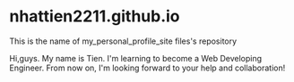 # nhattien2211.github.io
This is the name of my_personal_profile_site files's repository 

Hi,guys. My name is Tien. I'm learning to become a Web Developing Engineer. 
From now on, I'm looking forward to your help and collaboration!
